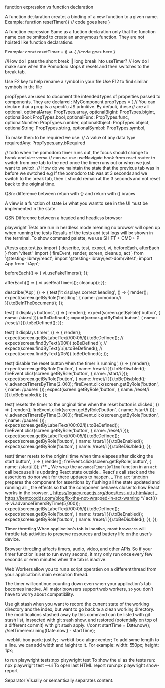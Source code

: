 function expression vs function declaration

A function declaration creates a binding of a new function to a given name.
Example: function resetTimer(){
// code goes here
}

A function expression
Same as a fuction declaration only that the function name can be omitted to create an anonymous function.
They are not hoisted like function declarations.

Example:
const resetTimer = () => {
//code goes here
}

//How do I pass the short break || long break into useTimer?
//How do I make sure when the Pomodoro stops it resets and then switches to the break tab.

Use F2 key to help rename a symbol in your file
Use F12 to find similar symbols in the file

propTypes are used to document the intended types of properties passed to components.
They are declared :
MyComponent.propTypes = {
// You can declare that a prop is a specific JS primitive. By default, these
// are all optional.
optionalArray: PropTypes.array,
optionalBigInt: PropTypes.bigint,
optionalBool: PropTypes.bool,
optionalFunc: PropTypes.func,
optionalNumber: PropTypes.number,
optionalObject: PropTypes.object,
optionalString: PropTypes.string,
optionalSymbol: PropTypes.symbol,

To make them to be required we use:
// A value of any data type
requiredAny: PropTypes.any.isRequired

// todo
when the pomodoro timer runs out, the focus should change to break and vice versa
// can we use useNavigate hook from react router to switch from one tab to the next once the timer runs out or when we just want to switch.
// How do we maintain the state that the previous tab was in before we switched e.g
If the pomodoro tab was at 3 seconds and we switch to the break tab, then it should remain at the 3 seconds and not reset back to the original time.

QSn:
difference between return with {} and return with () braces

A view is a function of state i.e what you want to see in the UI must be implemented in the state.

QSN
Difference between a headed and headless browser

playwright
Tests are run in headless mode meaning no browser will open up when running the tests
Results of the tests and test logs will be shown in the terminal.
To show command palette, we use SHIFT + CMD + P

//tests app.test.jsx
import { describe, test, expect, vi, beforeEach, afterEach } from 'vitest';
import { fireEvent, render, screen, cleanup, act } from '@testing-library/react';
import '@testing-library/jest-dom/vitest';
import App from './App';

beforeEach(() => {
vi.useFakeTimers();
});

afterEach(() => {
vi.useRealTimers();
cleanup();
});

describe('App', () => {
test('it displays correct heading', () => {
render(<App />);
expect(screen.getByRole('heading', { name: /pomodoro/i })).toBeInTheDocument();
});

test('it displays buttons', () => {
render(<App />);
expect(screen.getByRole('button', { name: /start/i })).toBeDefined();
expect(screen.getByRole('button', { name: /reset/i })).toBeDefined();
});

test('it displays timer', () => {
render(<App />);
expect(screen.getByLabelText(/00:05/i)).toBeDefined();
// expect(screen.findByText(/00/i)).toBeDefined();
// expect(screen.findByText(/:/i)).toBeDefined();
// expect(screen.findByText(/05/i)).toBeDefined();
});

test('disable the reset button when the timer is running', () => {
render(<App />);
expect(screen.getByRole('button', { name: /reset/i })).toBeDisabled();
fireEvent.click(screen.getByRole('button', { name: /start/i }));
expect(screen.getByRole('button', { name: /reset/i })).toBeDisabled();
vi.advanceTimersByTime(2_000);
fireEvent.click(screen.getByRole('button', { name: /pause/i }));
expect(screen.getByRole('button', { name: /reset/i })).toBeEnabled();
});

test('resets the timer to the original time when the reset button is clicked', () => {
render(<App />);
fireEvent.click(screen.getByRole('button', { name: /start/i }));
vi.advanceTimersByTime(3_000);
fireEvent.click(screen.getByRole('button', { name: /pause/i }));
expect(screen.getByLabelText(/00:02/i)).toBeDefined();
fireEvent.click(screen.getByRole('button', { name: /reset/i }));
expect(screen.getByLabelText(/00:05/i)).toBeDefined();
expect(screen.getByRole('button', { name: /start/i })).toBeEnabled();
expect(screen.getByRole('button', { name: /reset/i })).toBeDisabled();
});

test('timer resets to the original time when time elapses after clicking the start button', () => {
render(<App />);
fireEvent.click(screen.getByRole('button', { name: /start/i }));
/\*\*
_ We wrap the `advanceTimersByTime` function in an `act` call because it is updating React state outside
_ React's call stack and the assertions do not wait for these updates to happen.
_ The `act` function prepares the component for assertions by flushing all the state updated and running all
_ the effects so that the component behaves closer to how React works in the browser.
_ https://legacy.reactjs.org/docs/test-utils.html#act
_ https://kentcdodds.com/blog/fix-the-not-wrapped-in-act-warning
\*/
act(() => vi.advanceTimersByTime(5_000));
expect(screen.getByLabelText(/00:05/i)).toBeDefined();
expect(screen.getByRole('button', { name: /start/i })).toBeEnabled();
expect(screen.getByRole('button', { name: /reset/i })).toBeDisabled();
});
});

Timer throttling
When application’s tab is inactive, most browsers will throttle tab activities to preserve resources and battery life on the user’s device.

Browser throttling affects timers, audio, video, and other APIs. So if your timer function is set to run every second, it may only run once every few seconds or even minutes when the tab is inactive.

Web Workers allow you to run a script operation on a different thread from your application’s main execution thread.

The timer will continue counting down even when your application’s tab becomes inactive. All major browsers support web workers, so you don’t have to worry about compatibility.

Use git stash when you want to record the current state of the working directory and the index, but want to go back to a clean working directory.
The modifications stashed away by this command can be listed with git stash list, inspected with git stash show, and restored (potentially on top of a different commit) with git stash apply.
//const startTime = Date.now();
//setTimeremaining(Date.now() - startTime);

-webkit-box-pack: justify;
-webkit-box-align: center;
To add some length to a line. we can add width and height to it. For example:
width: 550px;
height: 1px;

to run playwright tests:npx playwright test
To show the ui as the tests run: npx playwright test --ui
To open last HTML report run:npx playwright show-report

Separator
Visually or semantically separates content.
